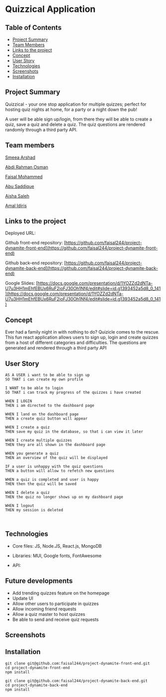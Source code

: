 # Quizzical Application

## Table of Contents

- [Project Summary](#project-summary)
- [Team Members](#team-members)
- [Links to the project](#links-to-the-project)
- [Concept](#concept)
- [User Story](#user-story)
- [Technologies](#technologies)
- [Screenshots](#screenshots)
- [Installation](#installation)

## Project Summary

Quizzical - your one stop application for multiple quizzes; perfect for hosting quiz nights at home, for a party or a night down the pub!

A user will be able sign up/login, from there they will be able to create a quiz, save a quiz and delete a quiz. The quiz questions are rendered randomly through a third party API.

## Team members

[Smeea Arshad](https://github.com/smeea-2018)

[Abdi Rahman Osman](https://github.com/AOsman0)

[Faisal Mohammed](https://github.com/faisal244)

[Abu Saddique](https://github.com/abusaddique95)

[Aisha Saleh](https://github.com/Saleha22)

[Amal Idiris](https://github.com/Amalidi)

## Links to the project

Deployed URL: []()

Github front-end repository: [https://github.com/faisal244/project-dynamite-front-end](https://github.com/faisal244/project-dynamite-front-end)

Github back-end repository: [https://github.com/faisal244/project-dynamite-back-end](https://github.com/faisal244/project-dynamite-back-end)

Google Slides: [https://docs.google.com/presentation/d/1YOZZd2dNTa-U7u3HH1mEhfEBUx6RuF2ioFJ30Oh1Nf4/edit#slide=id.g1393452a5d8_0_141](https://docs.google.com/presentation/d/1YOZZd2dNTa-U7u3HH1mEhfEBUx6RuF2ioFJ30Oh1Nf4/edit#slide=id.g1393452a5d8_0_141)

## Concept

Ever had a family night in with nothing to do? Quizicle comes to the rescue. This fun react application allows users to sign up, login and create quizzes from a host of different categories and difficulties. The questions are generated and rendered through a third party API

## User Story

```
AS A USER i want to be able to sign up
SO THAT i can create my own profile

I WANT to be able to login
SO THAT i can track my progress of the quizzes i have created

WHEN I LOGIN
THEN i am directed to the dashboard page

WHEN I land on the dashboard page
THEN a create quiz button will appear

WHEN I create a quiz
THEN save my quiz in the database, so that i can view it later

WHEN I create multiple quizzes
THEN they are all shown in the dashboard page

WHEN you generate a quiz
THEN an overview of the quiz will be displayed

IF a user is unhappy with the quiz questions
THEN a button will allow to refetch new questions

WHEN a quiz is completed and user is happy
THEN then the quiz will be saved

WHEN I delete a quiz
THEN the quiz no longer shows up on my dashboard page

WHEN I logout
THEN my session is deleted



```

## Technologies

- Core files: JS, Node.JS, React.js, MongoDB

- Libraries: MUI, Google fonts, FontAwesome

- API:

## Future developments

- Add trending quizzes feature on the homepage
- Update UI
- Allow other users to participate in quizzes
- Allow incoming friend requests
- Allow a quiz master to host quizzes
- Be able to send and receive quiz requests

## Screenshots

## Installation

```
git clone git@github.com:faisal244/project-dynamite-front-end.git
cd project-dynamite-front-end
npm install
```

```
git clone git@github.com:faisal244/project-dynamite-back-end.git
cd project-dynamite-back-end
npm install
```
